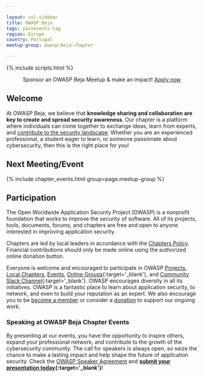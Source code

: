 ```yaml
---

layout: col-sidebar
title: OWASP Beja
tags: pastevents-tag
region: Europe
country: Portugal
meetup-group: owasp-beja-chapter

---
```


{% include scripts.html %}

<div class="alert">
  <p style="text-align:center">
    Sponsor an OWASP Beja Meetup & make an impact!
    <a href="https://forms.gle/Yq3qPhcixJGnNgMRA">
      Apply now
    </a>
  </p>
</div>

## Welcome

At OWASP Beja, we believe that **knowledge sharing and collaboration are key to
create and spread security awareness**. Our chapter is a platform where
individuals can come together to exchange ideas, learn from experts, and
[contribute to the security landscape][speak]. Whether you are an experienced
professional, a student eager to learn, or someone passionate about
cybersecurity, then this is the right place for you!

## Next Meeting/Event

{% include chapter_events.html group=page.meetup-group %}

## Participation

The Open Worldwide Application Security Project (OWASP) is a nonprofit
foundation that works to improve the security of software. All of its projects,
tools, documents, forums, and chapters are free and open to anyone interested
in improving application security.

Chapters are led by local leaders in accordance with the [Chapters Policy].
Financial contributions should only be made online using the authorized online
donation button. 

Everyone is welcome and encouraged to participate in OWASP [Projects], [Local
Chapters], [Events], [Online Groups]{:target='_blank'}, and [Community Slack
Channel]{:target='_blank'}. OWASP encourages diversity in all its initiatives.
OWASP is a fantastic place to learn about application security, to network, and
even to build your reputation as an expert. We also encourage you to be [become
a member] or consider a [donation] to support our ongoing work.

### Speaking at OWASP Beja Chapter Events

By presenting at our events, you have the opportunity to inspire others, expand
your professional network, and contribute to the growth of the cybersecurity
community. The call for speakers is always open, so seize the chance to make a
lasting impact and help shape the future of application security. Check the
[OWASP Speaker Agreement] and **[submit your presentation
today][cft]{:target='_blank'}**!


[Chapters Policy]: /www-policy/operational/chapters
[Projects]: /projects/
[Local Chapters]: /chapters/
[Events]: /events/
[Online Groups]: https://groups.google.com/a/owasp.com/
[Community Slack Channel]: https://owasp.slack.com/
[become a member]: /membership/
[donation]: /donate/
[speak]: #speaking-at-owasp-beja-chapter-events
[OWASP Speaker Agreement]: /www-policy/legal/speaker-agreement
[cft]: https://forms.gle/XYLSQMeGtJgnjSPc7
